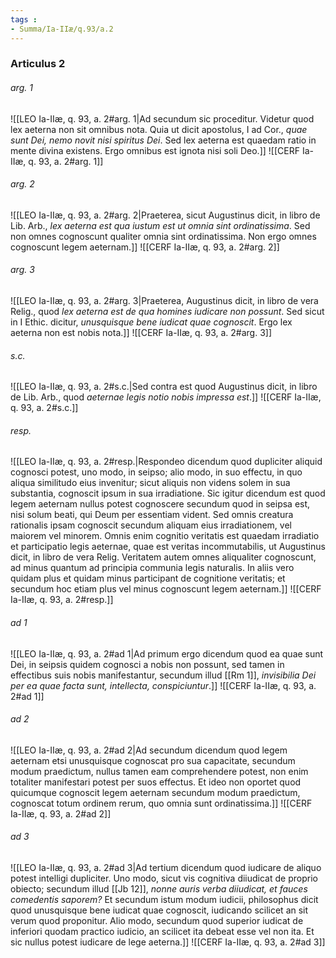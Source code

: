 ```yaml
---
tags : 
- Summa/Ia-IIæ/q.93/a.2
---
```


### Articulus 2

###### arg. 1
![[LEO Ia-IIæ, q. 93, a. 2#arg. 1|Ad secundum sic proceditur. Videtur quod lex aeterna non sit omnibus nota. Quia ut dicit apostolus, I ad Cor., *quae sunt Dei, nemo novit nisi spiritus Dei*. Sed lex aeterna est quaedam ratio in mente divina existens. Ergo omnibus est ignota nisi soli Deo.]]
![[CERF Ia-IIæ, q. 93, a. 2#arg. 1]]

###### arg. 2
![[LEO Ia-IIæ, q. 93, a. 2#arg. 2|Praeterea, sicut Augustinus dicit, in libro de Lib. Arb., *lex aeterna est qua iustum est ut omnia sint ordinatissima*. Sed non omnes cognoscunt qualiter omnia sint ordinatissima. Non ergo omnes cognoscunt legem aeternam.]]
![[CERF Ia-IIæ, q. 93, a. 2#arg. 2]]

###### arg. 3
![[LEO Ia-IIæ, q. 93, a. 2#arg. 3|Praeterea, Augustinus dicit, in libro de vera Relig., quod *lex aeterna est de qua homines iudicare non possunt*. Sed sicut in I Ethic. dicitur, *unusquisque bene iudicat quae cognoscit*. Ergo lex aeterna non est nobis nota.]]
![[CERF Ia-IIæ, q. 93, a. 2#arg. 3]]

###### s.c.
![[LEO Ia-IIæ, q. 93, a. 2#s.c.|Sed contra est quod Augustinus dicit, in libro de Lib. Arb., quod *aeternae legis notio nobis impressa est*.]]
![[CERF Ia-IIæ, q. 93, a. 2#s.c.]]

###### resp.
![[LEO Ia-IIæ, q. 93, a. 2#resp.|Respondeo dicendum quod dupliciter aliquid cognosci potest, uno modo, in seipso; alio modo, in suo effectu, in quo aliqua similitudo eius invenitur; sicut aliquis non videns solem in sua substantia, cognoscit ipsum in sua irradiatione. Sic igitur dicendum est quod legem aeternam nullus potest cognoscere secundum quod in seipsa est, nisi solum beati, qui Deum per essentiam vident. Sed omnis creatura rationalis ipsam cognoscit secundum aliquam eius irradiationem, vel maiorem vel minorem. Omnis enim cognitio veritatis est quaedam irradiatio et participatio legis aeternae, quae est veritas incommutabilis, ut Augustinus dicit, in libro de vera Relig. Veritatem autem omnes aliqualiter cognoscunt, ad minus quantum ad principia communia legis naturalis. In aliis vero quidam plus et quidam minus participant de cognitione veritatis; et secundum hoc etiam plus vel minus cognoscunt legem aeternam.]]
![[CERF Ia-IIæ, q. 93, a. 2#resp.]]

###### ad 1
![[LEO Ia-IIæ, q. 93, a. 2#ad 1|Ad primum ergo dicendum quod ea quae sunt Dei, in seipsis quidem cognosci a nobis non possunt, sed tamen in effectibus suis nobis manifestantur, secundum illud [[Rm 1]], *invisibilia Dei per ea quae facta sunt, intellecta, conspiciuntur*.]]
![[CERF Ia-IIæ, q. 93, a. 2#ad 1]]

###### ad 2
![[LEO Ia-IIæ, q. 93, a. 2#ad 2|Ad secundum dicendum quod legem aeternam etsi unusquisque cognoscat pro sua capacitate, secundum modum praedictum, nullus tamen eam comprehendere potest, non enim totaliter manifestari potest per suos effectus. Et ideo non oportet quod quicumque cognoscit legem aeternam secundum modum praedictum, cognoscat totum ordinem rerum, quo omnia sunt ordinatissima.]]
![[CERF Ia-IIæ, q. 93, a. 2#ad 2]]

###### ad 3
![[LEO Ia-IIæ, q. 93, a. 2#ad 3|Ad tertium dicendum quod iudicare de aliquo potest intelligi dupliciter. Uno modo, sicut vis cognitiva diiudicat de proprio obiecto; secundum illud [[Jb 12]], *nonne auris verba diiudicat, et fauces comedentis saporem?* Et secundum istum modum iudicii, philosophus dicit quod unusquisque bene iudicat quae cognoscit, iudicando scilicet an sit verum quod proponitur. Alio modo, secundum quod superior iudicat de inferiori quodam practico iudicio, an scilicet ita debeat esse vel non ita. Et sic nullus potest iudicare de lege aeterna.]]
![[CERF Ia-IIæ, q. 93, a. 2#ad 3]]

